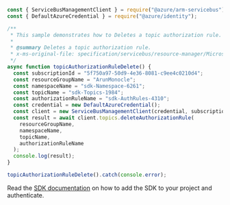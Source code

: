 ```javascript
const { ServiceBusManagementClient } = require("@azure/arm-servicebus");
const { DefaultAzureCredential } = require("@azure/identity");

/**
 * This sample demonstrates how to Deletes a topic authorization rule.
 *
 * @summary Deletes a topic authorization rule.
 * x-ms-original-file: specification/servicebus/resource-manager/Microsoft.ServiceBus/stable/2021-11-01/examples/Topics/SBTopicAuthorizationRuleDelete.json
 */
async function topicAuthorizationRuleDelete() {
  const subscriptionId = "5f750a97-50d9-4e36-8081-c9ee4c0210d4";
  const resourceGroupName = "ArunMonocle";
  const namespaceName = "sdk-Namespace-6261";
  const topicName = "sdk-Topics-1984";
  const authorizationRuleName = "sdk-AuthRules-4310";
  const credential = new DefaultAzureCredential();
  const client = new ServiceBusManagementClient(credential, subscriptionId);
  const result = await client.topics.deleteAuthorizationRule(
    resourceGroupName,
    namespaceName,
    topicName,
    authorizationRuleName
  );
  console.log(result);
}

topicAuthorizationRuleDelete().catch(console.error);
```

Read the [SDK documentation](https://github.com/Azure/azure-sdk-for-js/blob/%40azure%2Farm-servicebus_6.0.0/sdk/servicebus/arm-servicebus/README.md) on how to add the SDK to your project and authenticate.
